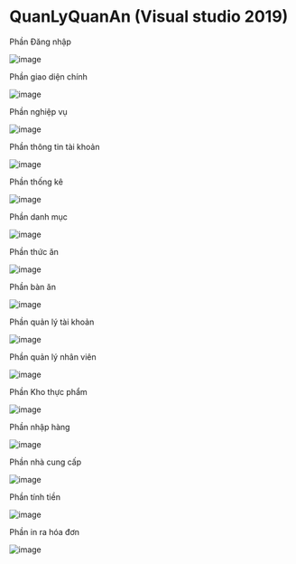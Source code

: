 # QuanLyQuanAn (Visual studio 2019)
Phần Đăng nhập

![image](https://github.com/thongthai2211/QuanLyQuanAn/assets/86780616/067fe5d4-91a5-48b2-85d4-3d51ae430dd7)

Phần giao diện chính

![image](https://github.com/thongthai2211/QuanLyQuanAn/assets/86780616/a66c52ab-1e7f-45e0-9a31-4642d20deecd)

Phần nghiệp vụ

![image](https://github.com/thongthai2211/QuanLyQuanAn/assets/86780616/dbe336a2-22f3-4477-a56b-a8f0b95436f1)

Phần thông tin tài khoản

![image](https://github.com/thongthai2211/QuanLyQuanAn/assets/86780616/2b8e8468-5f7b-4118-8b5f-43b154871857)

Phần thống kê

![image](https://github.com/thongthai2211/QuanLyQuanAn/assets/86780616/1aca89e3-051c-48a6-a4c6-581261e0c291)

Phần danh mục

![image](https://github.com/thongthai2211/QuanLyQuanAn/assets/86780616/27233de3-ac90-4a02-a454-ed163f4b8046)

Phần thức ăn

![image](https://github.com/thongthai2211/QuanLyQuanAn/assets/86780616/e35c891f-d805-4d91-b27f-792dd428b264)

Phần bàn ăn

![image](https://github.com/thongthai2211/QuanLyQuanAn/assets/86780616/0af2258c-5926-430e-97d8-5e920a857cf2)

Phần quản lý tài khoản

![image](https://github.com/thongthai2211/QuanLyQuanAn/assets/86780616/d9e5df65-9227-4cd1-9e0e-d0498ecdf941)

Phần quản lý nhân viên

![image](https://github.com/thongthai2211/QuanLyQuanAn/assets/86780616/b19ee7f2-0c66-41c0-b6ff-d5b22c802f07)

Phần Kho thực phẩm

![image](https://github.com/thongthai2211/QuanLyQuanAn/assets/86780616/84ce7464-0f15-4277-b39b-9f5e0cd8e42d)

Phần nhập hàng

![image](https://github.com/thongthai2211/QuanLyQuanAn/assets/86780616/2fa92a8c-6afc-4cd3-8786-32154c578b6a)

Phần nhà cung cấp

![image](https://github.com/thongthai2211/QuanLyQuanAn/assets/86780616/f48a53b1-a043-49c5-9772-e4ffa75f132b)

Phần tính tiền

![image](https://github.com/thongthai2211/QuanLyQuanAn/assets/86780616/515b06e6-31b3-439d-bfff-bd6236568b2b)

Phần in ra hóa đơn

![image](https://github.com/thongthai2211/QuanLyQuanAn/assets/86780616/724295d3-3870-4cfa-a0ac-96d0e33514d5)
